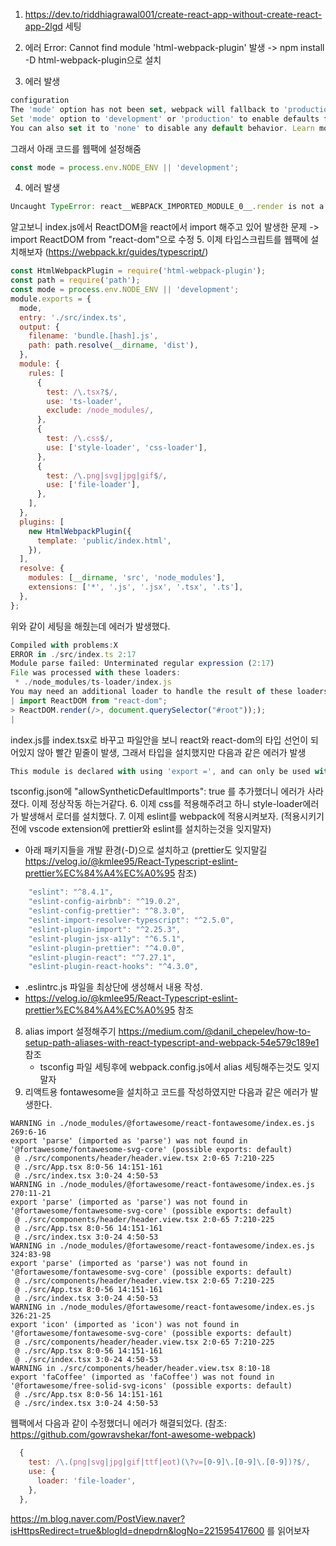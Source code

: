 1. https://dev.to/riddhiagrawal001/create-react-app-without-create-react-app-2lgd 세팅

2. 에러 Error: Cannot find module 'html-webpack-plugin' 발생 -> npm install -D html-webpack-plugin으로 설치

3. 에러 발생

```js
configuration
The 'mode' option has not been set, webpack will fallback to 'production' for this value.
Set 'mode' option to 'development' or 'production' to enable defaults for each environment.
You can also set it to 'none' to disable any default behavior. Learn more: https://webpack.js.org/configuration/mode/
```

그래서 아래 코드를 웹팩에 설정해줌

```js
const mode = process.env.NODE_ENV || 'development';
```

4. 에러 발생

```js
Uncaught TypeError: react__WEBPACK_IMPORTED_MODULE_0__.render is not a function
```

알고보니 index.js에서 ReactDOM을 react에서 import 해주고 있어 발생한 문제 -> import ReactDOM from "react-dom"으로 수정 5. 이제 타입스크립트를 웹팩에 설치해보자 (https://webpack.kr/guides/typescript/)

```js
const HtmlWebpackPlugin = require('html-webpack-plugin');
const path = require('path');
const mode = process.env.NODE_ENV || 'development';
module.exports = {
  mode,
  entry: './src/index.ts',
  output: {
    filename: 'bundle.[hash].js',
    path: path.resolve(__dirname, 'dist'),
  },
  module: {
    rules: [
      {
        test: /\.tsx?$/,
        use: 'ts-loader',
        exclude: /node_modules/,
      },
      {
        test: /\.css$/,
        use: ['style-loader', 'css-loader'],
      },
      {
        test: /\.png|svg|jpg|gif$/,
        use: ['file-loader'],
      },
    ],
  },
  plugins: [
    new HtmlWebpackPlugin({
      template: 'public/index.html',
    }),
  ],
  resolve: {
    modules: [__dirname, 'src', 'node_modules'],
    extensions: ['*', '.js', '.jsx', '.tsx', '.ts'],
  },
};
```

위와 같이 세팅을 해줬는데 에러가 발생했다.

```js
Compiled with problems:X
ERROR in ./src/index.ts 2:17
Module parse failed: Unterminated regular expression (2:17)
File was processed with these loaders:
 * ./node_modules/ts-loader/index.js
You may need an additional loader to handle the result of these loaders.
| import ReactDOM from "react-dom";
> ReactDOM.render(/>, document.querySelector("#root")););
|
```

index.js를 index.tsx로 바꾸고 파일안을 보니 react와 react-dom의 타입 선언이 되어있지 않아 빨간 밑줄이 발생, 그래서 타입을 설치했지만 다음과 같은 에러가 발생

```js
This module is declared with using 'export =', and can only be used with a default import when using the 'allowSyntheticDefaultImports' flag
```

tsconfig.json에 "allowSyntheticDefaultImports": true 를 추가했더니 에러가 사라졌다.
이제 정상작동 하는거같다. 6. 이제 css를 적용해주려고 하니 style-loader에러가 발생해서 로더를 설치했다. 7. 이제 eslint를 webpack에 적용시켜보자.
(적용시키기전에 vscode extension에 prettier와 eslint를 설치하는것을 잊지말자)

- 아래 패키지들을 개발 환경(-D)으로 설치하고 (prettier도 잊지말길 https://velog.io/@kmlee95/React-Typescript-eslint-prettier%EC%84%A4%EC%A0%95 참조)

```js
    "eslint": "^8.4.1",
    "eslint-config-airbnb": "^19.0.2",
    "eslint-config-prettier": "^8.3.0",
    "eslint-import-resolver-typescript": "^2.5.0",
    "eslint-plugin-import": "^2.25.3",
    "eslint-plugin-jsx-a11y": "^6.5.1",
    "eslint-plugin-prettier": "^4.0.0",
    "eslint-plugin-react": "^7.27.1",
    "eslint-plugin-react-hooks": "^4.3.0",
```

- .eslintrc.js 파일을 최상단에 생성해서 내용 작성.
- https://velog.io/@kmlee95/React-Typescript-eslint-prettier%EC%84%A4%EC%A0%95 참조

8. alias import 설정해주기
   https://medium.com/@danil_chepelev/how-to-setup-path-aliases-with-react-typescript-and-webpack-54e579c189e1 참조
   - tsconfig 파일 세팅후에 webpack.config.js에서 alias 세팅해주는것도 잊지말자
9. 리액트용 fontawesome을 설치하고 코드를 작성하였지만 다음과 같은 에러가 발생한다.

```
WARNING in ./node_modules/@fortawesome/react-fontawesome/index.es.js 269:6-16
export 'parse' (imported as 'parse') was not found in '@fortawesome/fontawesome-svg-core' (possible exports: default)
 @ ./src/components/header/header.view.tsx 2:0-65 7:210-225
 @ ./src/App.tsx 8:0-56 14:151-161
 @ ./src/index.tsx 3:0-24 4:50-53
WARNING in ./node_modules/@fortawesome/react-fontawesome/index.es.js 270:11-21
export 'parse' (imported as 'parse') was not found in '@fortawesome/fontawesome-svg-core' (possible exports: default)
 @ ./src/components/header/header.view.tsx 2:0-65 7:210-225
 @ ./src/App.tsx 8:0-56 14:151-161
 @ ./src/index.tsx 3:0-24 4:50-53
WARNING in ./node_modules/@fortawesome/react-fontawesome/index.es.js 324:83-98
export 'parse' (imported as 'parse') was not found in '@fortawesome/fontawesome-svg-core' (possible exports: default)
 @ ./src/components/header/header.view.tsx 2:0-65 7:210-225
 @ ./src/App.tsx 8:0-56 14:151-161
 @ ./src/index.tsx 3:0-24 4:50-53
WARNING in ./node_modules/@fortawesome/react-fontawesome/index.es.js 326:21-25
export 'icon' (imported as 'icon') was not found in '@fortawesome/fontawesome-svg-core' (possible exports: default)
 @ ./src/components/header/header.view.tsx 2:0-65 7:210-225
 @ ./src/App.tsx 8:0-56 14:151-161
 @ ./src/index.tsx 3:0-24 4:50-53
WARNING in ./src/components/header/header.view.tsx 8:10-18
export 'faCoffee' (imported as 'faCoffee') was not found in '@fortawesome/free-solid-svg-icons' (possible exports: default)
 @ ./src/App.tsx 8:0-56 14:151-161
 @ ./src/index.tsx 3:0-24 4:50-53
```

웹팩에서 다음과 같이 수정했더니 에러가 해결되었다. (참조: https://github.com/gowravshekar/font-awesome-webpack)

```js
  {
    test: /\.(png|svg|jpg|gif|ttf|eot)(\?v=[0-9]\.[0-9]\.[0-9])?$/,
    use: {
      loader: 'file-loader',
    },
  },
```

https://m.blog.naver.com/PostView.naver?isHttpsRedirect=true&blogId=dnepdrn&logNo=221595417600 를 읽어보자
